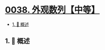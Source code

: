 # [0038. 外观数列【中等】](https://github.com/tnotesjs/TNotes.leetcode/tree/main/notes/0038.%20%E5%A4%96%E8%A7%82%E6%95%B0%E5%88%97%E3%80%90%E4%B8%AD%E7%AD%89%E3%80%91)

<!-- region:toc -->

- [1. 📝 概述](#1--概述)

<!-- endregion:toc -->

## 1. 📝 概述
